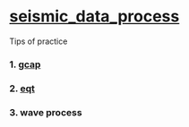 # [seismic_data_process](https://mensanli.github.io/seismic_data_process/)
Tips of practice
### 1. [gcap](https://mensanli.github.io/seismic_data_process/tools/gcap_steps)
### 2. [eqt](https://github.com/Mensanli/seismic_data_process/blob/gh-pages/tools/EQT%20%E6%B5%81%E7%A8%8B-GPU.md)
### 3. wave process
